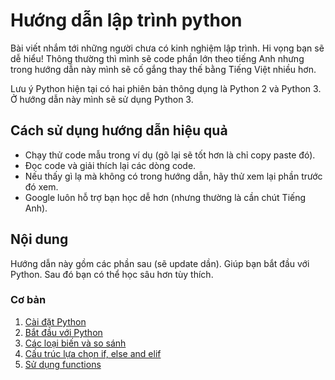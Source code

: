 # Hướng dẫn lập trình python

Bài viết nhắm tới những người chưa có kinh nghiệm lập trình. Hi vọng bạn sẽ dễ hiểu!
Thông thường thì mình sẽ code phần lớn theo tiếng Anh nhưng trong hướng dẫn này mình sẽ cố gắng thay thế bằng Tiếng Việt nhiều hơn.

Lưu ý Python hiện tại có hai phiên bản thông dụng là Python 2 và Python 3. Ở hướng dẫn này mình sẽ sử dụng Python 3. 

## Cách sử dụng hướng dẫn hiệu quả
- Chạy thử code mẫu trong ví dụ (gõ lại sẽ tốt hơn là chỉ copy paste đó).
- Đọc code và giải thích lại các dòng code. 
- Nếu thấy gì lạ mà không có trong hướng dẫn, hãy thử xem lại phần trước đó xem.
- Google luôn hỗ trợ bạn học dễ hơn (nhưng thường là cần chút Tiếng Anh).

## Nội dung

Hướng dẫn này gồm các phần sau (sẽ update dần).
Giúp bạn bắt đầu với Python. Sau đó bạn có thể học sâu hơn tùy thích.

### Cơ bản
 
1. [Cài đặt Python](basics/install-python.md)
2. [Bắt đầu với Python](basics/getting-started.md)
3. [Các loại biến và so sánh](basics/variables.md)
4. [Cấu trúc lựa chọn if, else and elif](basics/if.md)
6. [Sử dụng functions](basics/using-functions.md)

